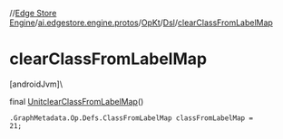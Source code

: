 //[Edge Store Engine](../../../../index.md)/[ai.edgestore.engine.protos](../../index.md)/[OpKt](../index.md)/[Dsl](index.md)/[clearClassFromLabelMap](clear-class-from-label-map.md)

# clearClassFromLabelMap

[androidJvm]\

final [Unit](https://kotlinlang.org/api/latest/jvm/stdlib/kotlin/-unit/index.html)[clearClassFromLabelMap](clear-class-from-label-map.md)()

<code>.GraphMetadata.Op.Defs.ClassFromLabelMap classFromLabelMap = 21;</code>
